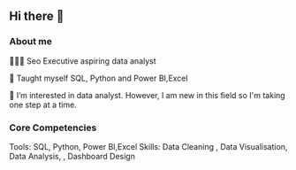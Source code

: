 ## Hi there 👋



 ### About me

👩🏻‍💻 Seo Executive aspiring data analyst

📝 Taught myself SQL, Python and Power BI,Excel

👀 I’m interested in  data analyst. However, I am new in this field so I'm taking one step at a time.


### Core Competencies

Tools: SQL, Python, Power BI,Excel
Skills: Data Cleaning , Data Visualisation, Data Analysis, , Dashboard Design 



